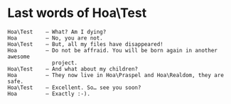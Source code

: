 # Last words of Hoa\Test

    Hoa\Test    — What? Am I dying?
    Hoa         — No, you are not.
    Hoa\Test    — But, all my files have disappeared!
    Hoa         — Do not be affraid. You will be born again in another awesome
                  project.
    Hoa\Test    — And what about my children?
    Hoa         — They now live in Hoa\Praspel and Hoa\Realdom, they are safe.
    Hoa\Test    — Excellent. So… see you soon?
    Hoa         — Exactly :-).
